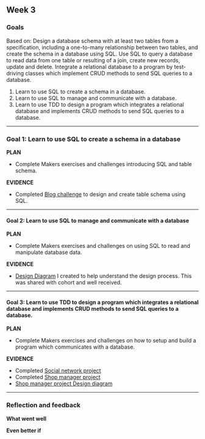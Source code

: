 ## Week 3


### Goals

Based on:
Design a database schema with at least two tables from a specification, including a one-to-many relationship between two tables, and create the schema in a database using SQL.
Use SQL to query a database to read data from one table or resulting of a join, create new records, update and delete.
Integrate a relational database to a program by test-driving classes which implement CRUD methods to send SQL queries to a database.

1. Learn to use SQL to create a schema in a database.
2. Learn to use SQL to manage and communicate with a database.
3. Learn to use TDD to design a program which integrates a relational database and implements CRUD methods to send SQL queries to a database.

--------------------------

### Goal 1: Learn to use SQL to create a schema in a database
**PLAN**
- Complete Makers exercises and challenges introducing SQL and table schema.

**EVIDENCE**
- Completed [Blog challenge](https://github.com/AUTOMCAS/makers_projects/tree/main/week_3_databases/phase_2/05_designing_schema_two_tables) to design and create table schema using SQL.

--------------------------


#### Goal 2: Learn to use SQL to manage and communicate with a database
**PLAN**
- Complete Makers exercises and challenges on using SQL to read and manipulate database data.

**EVIDENCE**
- [Design Diagram]() I created to help understand the design process. This was shared with cohort and well received.

--------------------------

#### Goal 3: Learn to use TDD to design a program which integrates a relational database and implements CRUD methods to send SQL queries to a database.
**PLAN**
- Complete Makers exercises and challenges on how to setup and build a program which communicates with a database.

**EVIDENCE**
- Completed [Social network project](https://github.com/AUTOMCAS/makers_projects/tree/main/week_3_databases/phase_2/06_test_driving_write_operations.md/social_network)
- Completed [Shop manager project](https://github.com/AUTOMCAS/makers_projects/tree/main/week_3_databases/shop_manager)
- [Shop manager project Design diagram]()

--------------------------

### Reflection and feedback

**What went well**

**Even better if**
